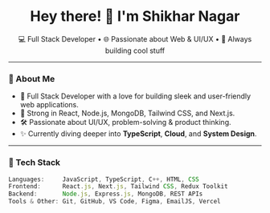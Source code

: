 <h1 align="center">Hey there! 👋 I'm Shikhar Nagar</h1>

<p align="center">
  💻 Full Stack Developer • 🌐 Passionate about Web & UI/UX • 🚀 Always building cool stuff
</p>

---

### 🧠 About Me
- 💼 Full Stack Developer with a love for building sleek and user-friendly web applications.
- 🌟 Strong in React, Node.js, MongoDB, Tailwind CSS, and Next.js.
- 🛠️ Passionate about UI/UX, problem-solving & product thinking.
- ✨ Currently diving deeper into **TypeScript**, **Cloud**, and **System Design**.

---


### 🧰 Tech Stack

```ts
Languages:     JavaScript, TypeScript, C++, HTML, CSS  
Frontend:      React.js, Next.js, Tailwind CSS, Redux Toolkit  
Backend:       Node.js, Express.js, MongoDB, REST APIs  
Tools & Other: Git, GitHub, VS Code, Figma, EmailJS, Vercel
